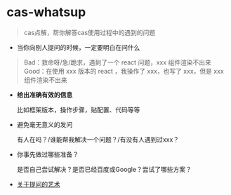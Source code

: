 # cas-whatsup

> cas点解，帮你解答cas使用过程中的遇到的问题

- 当你向别人提问的时候，一定要明白在问什么

> Bad：救命呀/急/跪求，遇到了一个 react 问题，xxx 组件渲染不出来 Good：在使用 xxx 版本的 react ，我操作了 xxx，也写了 xxx，但是 xxx 组件渲染不出来

- **给出准确有效的信息**
  
  比如框架版本，操作步骤，贴配置、代码等等
  
- 避免毫无意义的发问

  有人在吗？/谁能帮我解决一个问题？/有没有人遇到过xxx？
  
- 你事先做过哪些准备？

  是否自己尝试解决？是否已经百度或Google？尝试了哪些方案？
  
- [关于提问的艺术](https://github.com/betaseeker/How-To-Ask-Questions)
